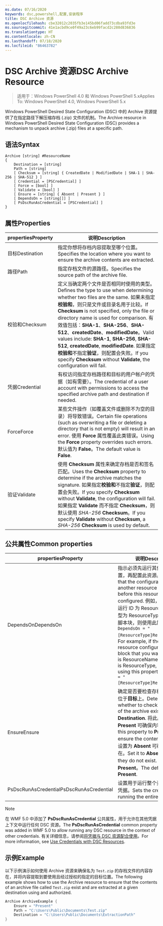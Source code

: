 ```yaml
---
ms.date: 07/16/2020
keywords: dsc,powershell,配置,安装程序
title: DSC Archive 资源
ms.openlocfilehash: cbe32012c2035fb3e145bd06fadd73cdba93fd3e
ms.sourcegitcommit: 41e1acbd9ce0f49a23c6eb99facd2c280d836836
ms.translationtype: HT
ms.contentlocale: zh-CN
ms.lasthandoff: 07/18/2020
ms.locfileid: "86463782"
---
```

# <a name="dsc-archive-resource"></a><span data-ttu-id="f52fc-103">DSC Archive 资源</span><span class="sxs-lookup"><span data-stu-id="f52fc-103">DSC Archive Resource</span></span>

> <span data-ttu-id="f52fc-104">适用于：Windows PowerShell 4.0 和 Windows PowerShell 5.x</span><span class="sxs-lookup"><span data-stu-id="f52fc-104">Applies To: Windows PowerShell 4.0, Windows PowerShell 5.x</span></span>

<span data-ttu-id="f52fc-105">Windows PowerShell Desired State Configuration (DSC) 中的 Archive 资源提供了在指定路径下解压缩存档 (.zip) 文件的机制。</span><span class="sxs-lookup"><span data-stu-id="f52fc-105">The Archive resource in Windows PowerShell Desired State Configuration (DSC) provides a mechanism to unpack archive (.zip) files at a specific path.</span></span>

## <a name="syntax"></a><span data-ttu-id="f52fc-106">语法</span><span class="sxs-lookup"><span data-stu-id="f52fc-106">Syntax</span></span>

```Syntax
Archive [string] #ResourceName
{
    Destination = [string]
    Path = [string]
    [ Checksum = [string] { CreatedDate | ModifiedDate | SHA-1 | SHA-256 | SHA-512 } ]
    [ Credential = [PSCredential] ]
    [ Force = [bool] ]
    [ Validate = [bool] ]
    [ Ensure = [string] { Absent | Present } ]
    [ DependsOn = [string[]] ]
    [ PsDscRunAsCredential = [PSCredential] ]
}
```

## <a name="properties"></a><span data-ttu-id="f52fc-107">属性</span><span class="sxs-lookup"><span data-stu-id="f52fc-107">Properties</span></span>

|<span data-ttu-id="f52fc-108">properties</span><span class="sxs-lookup"><span data-stu-id="f52fc-108">Property</span></span> |<span data-ttu-id="f52fc-109">说明</span><span class="sxs-lookup"><span data-stu-id="f52fc-109">Description</span></span> |
|---|---|
| <span data-ttu-id="f52fc-110">目标</span><span class="sxs-lookup"><span data-stu-id="f52fc-110">Destination</span></span> | <span data-ttu-id="f52fc-111">指定你想将存档内容提取至哪个位置。</span><span class="sxs-lookup"><span data-stu-id="f52fc-111">Specifies the location where you want to ensure the archive contents are extracted.</span></span> |
| <span data-ttu-id="f52fc-112">路径</span><span class="sxs-lookup"><span data-stu-id="f52fc-112">Path</span></span> | <span data-ttu-id="f52fc-113">指定存档文件的源路径。</span><span class="sxs-lookup"><span data-stu-id="f52fc-113">Specifies the source path of the archive file.</span></span> |
| <span data-ttu-id="f52fc-114">校验和</span><span class="sxs-lookup"><span data-stu-id="f52fc-114">Checksum</span></span> | <span data-ttu-id="f52fc-115">定义当确定两个文件是否相同时使用的类型。</span><span class="sxs-lookup"><span data-stu-id="f52fc-115">Defines the type to use when determining whether two files are the same.</span></span> <span data-ttu-id="f52fc-116">如果未指定**校验和**，则只是文件或目录名用于比较。</span><span class="sxs-lookup"><span data-stu-id="f52fc-116">If **Checksum** is not specified, only the file or directory name is used for comparison.</span></span> <span data-ttu-id="f52fc-117">有效值包括：**SHA-1**、**SHA-256**、**SHA-512**、**createdDate**、**modifiedDate**。</span><span class="sxs-lookup"><span data-stu-id="f52fc-117">Valid values include: **SHA-1**, **SHA-256**, **SHA-512**, **createdDate**, **modifiedDate**.</span></span> <span data-ttu-id="f52fc-118">如果指定**校验和**不指定**验证**，则配置会失败。</span><span class="sxs-lookup"><span data-stu-id="f52fc-118">If you specify **Checksum** without **Validate**, the configuration will fail.</span></span> |
| <span data-ttu-id="f52fc-119">凭据</span><span class="sxs-lookup"><span data-stu-id="f52fc-119">Credential</span></span> | <span data-ttu-id="f52fc-120">有权访问指定存档路径和目标的用户帐户的凭据（如有需要）。</span><span class="sxs-lookup"><span data-stu-id="f52fc-120">The credential of a user account with permissions to access the specified archive path and destination if needed.</span></span> |
| <span data-ttu-id="f52fc-121">Force</span><span class="sxs-lookup"><span data-stu-id="f52fc-121">Force</span></span> | <span data-ttu-id="f52fc-122">某些文件操作（如覆盖文件或删除不为空的目录）将导致错误。</span><span class="sxs-lookup"><span data-stu-id="f52fc-122">Certain file operations (such as overwriting a file or deleting a directory that is not empty) will result in an error.</span></span> <span data-ttu-id="f52fc-123">使用 **Force** 属性覆盖此类错误。</span><span class="sxs-lookup"><span data-stu-id="f52fc-123">Using the **Force** property overrides such errors.</span></span> <span data-ttu-id="f52fc-124">默认值为 **False**。</span><span class="sxs-lookup"><span data-stu-id="f52fc-124">The default value is **False**.</span></span> |
| <span data-ttu-id="f52fc-125">验证</span><span class="sxs-lookup"><span data-stu-id="f52fc-125">Validate</span></span>| <span data-ttu-id="f52fc-126">使用 **Checksum** 属性来确定存档是否和签名匹配。</span><span class="sxs-lookup"><span data-stu-id="f52fc-126">Uses the **Checksum** property to determine if the archive matches the signature.</span></span> <span data-ttu-id="f52fc-127">如果指定**校验和**不指定**验证**，则配置会失败。</span><span class="sxs-lookup"><span data-stu-id="f52fc-127">If you specify **Checksum** without **Validate**, the configuration will fail.</span></span> <span data-ttu-id="f52fc-128">如果指定 **Validate** 而不指定 **Checksum**，则默认使用 _SHA-256_ **Checksum**。</span><span class="sxs-lookup"><span data-stu-id="f52fc-128">If you specify **Validate** without **Checksum**, a _SHA-256_ **Checksum** is used by default.</span></span> |

## <a name="common-properties"></a><span data-ttu-id="f52fc-129">公共属性</span><span class="sxs-lookup"><span data-stu-id="f52fc-129">Common properties</span></span>

|<span data-ttu-id="f52fc-130">properties</span><span class="sxs-lookup"><span data-stu-id="f52fc-130">Property</span></span> |<span data-ttu-id="f52fc-131">说明</span><span class="sxs-lookup"><span data-stu-id="f52fc-131">Description</span></span> |
|---|---|
|<span data-ttu-id="f52fc-132">DependsOn</span><span class="sxs-lookup"><span data-stu-id="f52fc-132">DependsOn</span></span> |<span data-ttu-id="f52fc-133">指示必须先运行其他资源的配置，再配置此资源。</span><span class="sxs-lookup"><span data-stu-id="f52fc-133">Indicates that the configuration of another resource must run before this resource is configured.</span></span> <span data-ttu-id="f52fc-134">例如，如果想要首先运行 ID 为 ResourceName、类型为 ResourceType 的资源配置脚本块，则使用此属性的语法为 `DependsOn = "[ResourceType]ResourceName"`。</span><span class="sxs-lookup"><span data-stu-id="f52fc-134">For example, if the ID of the resource configuration script block that you want to run first is ResourceName and its type is ResourceType, the syntax for using this property is `DependsOn = "[ResourceType]ResourceName"`.</span></span> |
|<span data-ttu-id="f52fc-135">Ensure</span><span class="sxs-lookup"><span data-stu-id="f52fc-135">Ensure</span></span> |<span data-ttu-id="f52fc-136">确定是否要检查存档的内容是否位于**目标**上。</span><span class="sxs-lookup"><span data-stu-id="f52fc-136">Determines whether to check if the content of the archive exists at the **Destination**.</span></span> <span data-ttu-id="f52fc-137">将此属性设置为 **Present** 可确保内容存在。</span><span class="sxs-lookup"><span data-stu-id="f52fc-137">Set this property to **Present** to ensure the contents exist.</span></span> <span data-ttu-id="f52fc-138">将其设置为 **Absent** 可确保内容不存在。</span><span class="sxs-lookup"><span data-stu-id="f52fc-138">Set it to **Absent** to ensure they do not exist.</span></span> <span data-ttu-id="f52fc-139">默认值为 **Present**。</span><span class="sxs-lookup"><span data-stu-id="f52fc-139">The default value is **Present**.</span></span> |
|<span data-ttu-id="f52fc-140">PsDscRunAsCredential</span><span class="sxs-lookup"><span data-stu-id="f52fc-140">PsDscRunAsCredential</span></span> |<span data-ttu-id="f52fc-141">设置用于运行整个资源的身份的凭据。</span><span class="sxs-lookup"><span data-stu-id="f52fc-141">Sets the credential for running the entire resource as.</span></span> |

> [!NOTE]
> <span data-ttu-id="f52fc-142">在 WMF 5.0 中添加了 **PsDscRunAsCredential** 公共属性，用于允许在其他凭据上下文中运行任何 DSC 资源。</span><span class="sxs-lookup"><span data-stu-id="f52fc-142">The **PsDscRunAsCredential** common property was added in WMF 5.0 to allow running any DSC resource in the context of other credentials.</span></span> <span data-ttu-id="f52fc-143">有关详细信息，请参阅[将凭据与 DSC 资源配合使用](../../../configurations/runasuser.md)。</span><span class="sxs-lookup"><span data-stu-id="f52fc-143">For more information, see [Use Credentials with DSC Resources](../../../configurations/runasuser.md).</span></span>

## <a name="example"></a><span data-ttu-id="f52fc-144">示例</span><span class="sxs-lookup"><span data-stu-id="f52fc-144">Example</span></span>

<span data-ttu-id="f52fc-145">以下示例演示如何使用 Archive 资源来确保名为 `Test.zip` 的存档文件的内容存在，并将内容提取到要使用且经过授权的指定的目标位置。</span><span class="sxs-lookup"><span data-stu-id="f52fc-145">The following example shows how to use the Archive resource to ensure that the contents of an archive file called `Test.zip` exist and are extracted at a given destination using and authorized.</span></span>

```powershell
Archive ArchiveExample {
    Ensure = "Present"
    Path = "C:\Users\Public\Documents\Test.zip"
    Destination = "C:\Users\Public\Documents\ExtractionPath"
}
```
